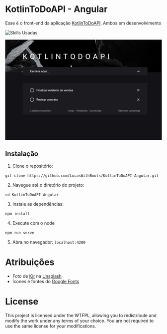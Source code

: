 # KotlinToDoAPI - Angular

Esse é o front-end da aplicação [KotlinToDoAPI](https://github.com/LucasWithBoots/KotlinToDoAPI). Ambos em desenvolvimento

![Skills Usadas](https://skillicons.dev/icons?i=angular,typescript,sass,idea)

![gif do projeto](./src/assets/animacao_funcionando.gif)

## Instalação

1. Clone o repositório:

```
git clone https://github.com/LucasWithBoots/KotlinToDoAPI-Angular.git
```

2. Navegue até o diretório do projeto:

```
cd KotlinToDoAPI-Angular
```

3. Instale as dependências:

```
npm install
```

4. Execute com o node

```
npm run serve
```

5. Abra no navegador: `localhost:4200`

# Atribuições

- Foto de <a href="https://unsplash.com/pt-br/@kirrender?utm_content=creditCopyText&utm_medium=referral&utm_source=unsplash">Kir</a> na <a href="https://unsplash.com/pt-br/fotografias/uma-foto-em-preto-e-branco-de-algumas-rochas-ufod2uFjkTI?utm_content=creditCopyText&utm_medium=referral&utm_source=unsplash">Unsplash</a>
- Ícones e fontes do [Google Fonts](https://fonts.google.com)

# License
This project is licensed under the WTFPL, allowing you to redistribute and modify the work under any terms of your choice. You are not required to use the same license for your modifications.
